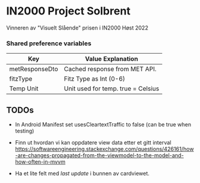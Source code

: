 # IN2000 Project Solbrent 

Vinneren av "Visuelt Slående" prisen i IN2000 Høst 2022


### Shared preference variables

| Key            | Value Explanation             |
|----------------|-------------------------------|
| metResponseDto | Cached response from MET API. |
| fitzType       | Fitz Type as Int (0-6)        |
| Temp Unit      | Unit used for temp. true = Celsius  |



## TODOs
- In Android Manifest set usesCleartextTraffic to false (can be true when testing)

- Finn ut hvordan vi kan oppdatere view data etter et gitt interval
https://softwareengineering.stackexchange.com/questions/426161/how-are-changes-propagated-from-the-viewmodel-to-the-model-and-how-often-in-mvvm

- Ha et lite felt med *last update* i bunnen av cardviewet. 
